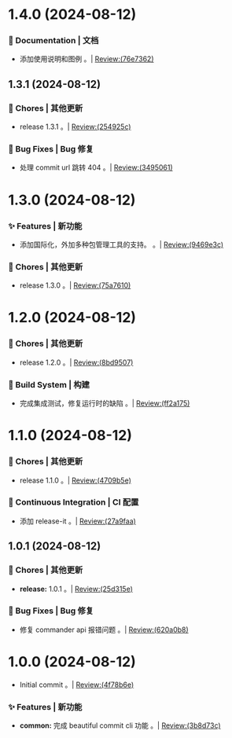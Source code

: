 # 1.4.0 (2024-08-12)


### 📝 Documentation | 文档

* 添加使用说明和图例 。| [Review:(76e7362)](https://github.com/aiyoudiao/beautiful-commit-cli/commit/76e736272171c4e31c61205449b7ea9766723524?view=parallel)



## 1.3.1 (2024-08-12)


### 🎫 Chores | 其他更新

* release 1.3.1 。| [Review:(254925c)](https://github.com/aiyoudiao/beautiful-commit-cli/commit/254925c7fc2bd0702e860991fcd53d79af07a41a?view=parallel)


### 🐛 Bug Fixes | Bug 修复

* 处理 commit url 跳转 404 。| [Review:(3495061)](https://github.com/aiyoudiao/beautiful-commit-cli/commit/34950615c36f2c9fa0f76086ca8212e45d342cc8?view=parallel)



# 1.3.0 (2024-08-12)


### ✨ Features | 新功能

* 添加国际化，外加多种包管理工具的支持。 。| [Review:(9469e3c)](https://github.com/aiyoudiao/beautiful-commit-cli/commit/9469e3c2fc9cb4f5718b73cc6e77d9e0aba5be02?view=parallel)


### 🎫 Chores | 其他更新

* release 1.3.0 。| [Review:(75a7610)](https://github.com/aiyoudiao/beautiful-commit-cli/commit/75a7610c480b08d86e56cd3bf52ad21b3de0f237?view=parallel)



# 1.2.0 (2024-08-12)


### 🎫 Chores | 其他更新

* release 1.2.0 。| [Review:(8bd9507)](https://github.com/aiyoudiao/beautiful-commit-cli/commit/8bd9507f82ec154ebee7bc20a5946d5870462099?view=parallel)


### 👷‍ Build System | 构建

* 完成集成测试，修复运行时的缺陷 。| [Review:(ff2a175)](https://github.com/aiyoudiao/beautiful-commit-cli/commit/ff2a1758846fe045ab806242fa8642ff4e12e6ab?view=parallel)



# 1.1.0 (2024-08-12)


### 🎫 Chores | 其他更新

* release 1.1.0 。| [Review:(4709b5e)](https://github.com/aiyoudiao/beautiful-commit-cli/commit/4709b5e2d12cf19cb9fcd0f6b08c8672d52e54d1?view=parallel)


### 🔧 Continuous Integration | CI 配置

* 添加 release-it 。| [Review:(27a9faa)](https://github.com/aiyoudiao/beautiful-commit-cli/commit/27a9faa1c2f5492dbf00f1e82e47be11e4ea7c4e?view=parallel)



## 1.0.1 (2024-08-12)


### 🎫 Chores | 其他更新

* **release:** 1.0.1 。| [Review:(25d315e)](https://github.com/aiyoudiao/beautiful-commit-cli/commit/25d315e0a444548d1954c953ad16a16abeddd441?view=parallel)


### 🐛 Bug Fixes | Bug 修复

* 修复 commander api 报错问题 。| [Review:(620a0b8)](https://github.com/aiyoudiao/beautiful-commit-cli/commit/620a0b8b1e0e2c8eaf26c770de77ce32ce6d921c?view=parallel)



# 1.0.0 (2024-08-12)


* Initial commit 。| [Review:(4f78b6e)](https://github.com/aiyoudiao/beautiful-commit-cli/commit/4f78b6ed0b82f87522d082d96ae2ab213f878d3d?view=parallel)


### ✨ Features | 新功能

* **common:** 完成 beautiful commit cli 功能 。| [Review:(3b8d73c)](https://github.com/aiyoudiao/beautiful-commit-cli/commit/3b8d73c9a0d294dea5c6bb241bf5a7d8b9826660?view=parallel)




